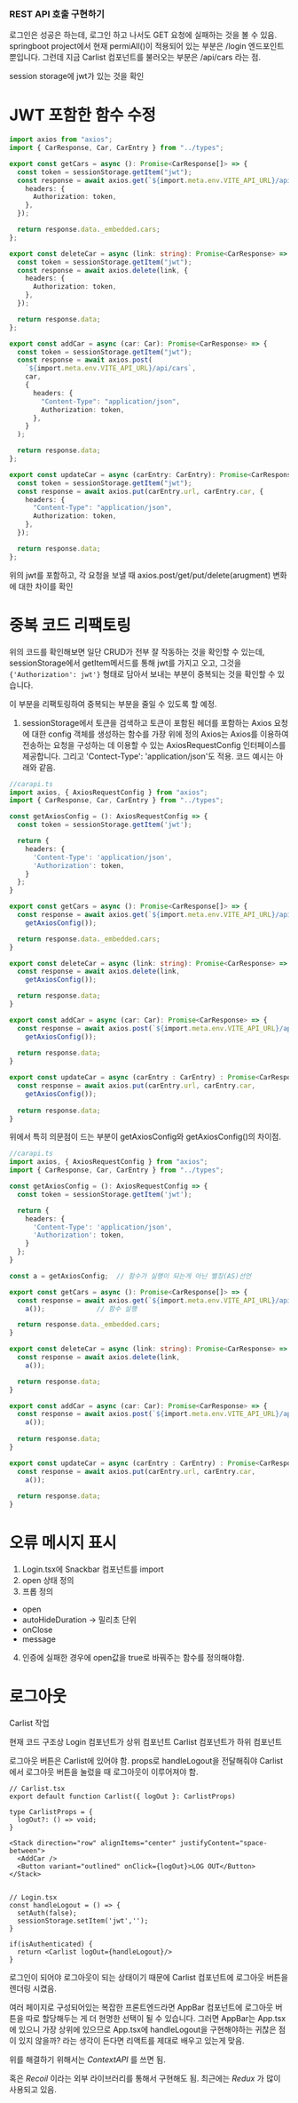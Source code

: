### REST API 호출 구현하기

로그인은 성공은 하는데, 로그인 하고 나서도 GET 요청에 실패하는 것을 볼 수 있음.
springboot project에서 현재 permiAll()이 적용되어 있는 부분은 /login 엔드포인트 뿐입니다.
그런데 지금 Carlist 컴포넌트를 불러오는 부분은 /api/cars 라는 점.

session storage에 jwt가 있는 것을 확인

# JWT 포함한 함수 수정

```ts
import axios from "axios";
import { CarResponse, Car, CarEntry } from "../types";

export const getCars = async (): Promise<CarResponse[]> => {
  const token = sessionStorage.getItem("jwt");
  const response = await axios.get(`${import.meta.env.VITE_API_URL}/api/cars`, {
    headers: {
      Authorization: token,
    },
  });

  return response.data._embedded.cars;
};

export const deleteCar = async (link: string): Promise<CarResponse> => {
  const token = sessionStorage.getItem("jwt");
  const response = await axios.delete(link, {
    headers: {
      Authorization: token,
    },
  });

  return response.data;
};

export const addCar = async (car: Car): Promise<CarResponse> => {
  const token = sessionStorage.getItem("jwt");
  const response = await axios.post(
    `${import.meta.env.VITE_API_URL}/api/cars`,
    car,
    {
      headers: {
        "Content-Type": "application/json",
        Authorization: token,
      },
    }
  );

  return response.data;
};

export const updateCar = async (carEntry: CarEntry): Promise<CarResponse> => {
  const token = sessionStorage.getItem("jwt");
  const response = await axios.put(carEntry.url, carEntry.car, {
    headers: {
      "Content-Type": "application/json",
      Authorization: token,
    },
  });

  return response.data;
};
```

위의 jwt를 포함하고, 각 요청을 보낼 때 axios.post/get/put/delete(arugment) 변화에 대한 차이를 확인

# 중복 코드 리팩토링

위의 코드를 확인해보면 일단 CRUD가 전부 잘 작동하는 것을 확인할 수 있는데, sessionStorage에서 getItem메서드를
통해 jwt를 가지고 오고, 그것을 `{'Authorization': jwt'}` 형태로 담아서 보내는 부분이 중복되는 것을 확인할 수 있습니다.

이 부분을 리팩토링하여 중복되는 부분을 줄일 수 있도록 할 예정.

1. sessionStorage에서 토큰을 검색하고 토큰이 포함된 헤더를 포함하는 Axios 요청에 대한 config 객체를 생성하는 함수를
   가장 위에 정의
   Axios는 Axios를 이용하여 전송하는 요청을 구성하는 데 이용할 수 있는 AxiosRequestConfig 인터페이스를 제공합니다.
   그리고 'Contect-Type': 'application/json'도 적용. 코드 예시는 아래와 같음.

```ts
//carapi.ts
import axios, { AxiosRequestConfig } from "axios";
import { CarResponse, Car, CarEntry } from "../types";

const getAxiosConfig = (): AxiosRequestConfig => {
  const token = sessionStorage.getItem('jwt');

  return {
    headers: {
      'Content-Type': 'application/json',
      'Authorization': token,
    }
  };
}

export const getCars = async (): Promise<CarResponse[]> => {
  const response = await axios.get(`${import.meta.env.VITE_API_URL}/api/cars`,
    getAxiosConfig());

  return response.data._embedded.cars;
}

export const deleteCar = async (link: string): Promise<CarResponse> => {  
  const response = await axios.delete(link, 
    getAxiosConfig());

  return response.data;
}

export const addCar = async (car: Car): Promise<CarResponse> => {
  const response = await axios.post(`${import.meta.env.VITE_API_URL}/api/cars`, car, 
    getAxiosConfig());  
  
  return response.data;
}

export const updateCar = async (carEntry : CarEntry) : Promise<CarResponse> => {
  const response = await axios.put(carEntry.url, carEntry.car, 
    getAxiosConfig());
  
  return response.data;
}
```

위에서 특히 의문점이 드는 부분이 getAxiosConfig와 getAxiosConfig()의 차이점.

```ts
//carapi.ts
import axios, { AxiosRequestConfig } from "axios";
import { CarResponse, Car, CarEntry } from "../types";

const getAxiosConfig = (): AxiosRequestConfig => {
  const token = sessionStorage.getItem('jwt');

  return {
    headers: {
      'Content-Type': 'application/json',
      'Authorization': token,
    }
  };
}

const a = getAxiosConfig;  // 함수가 실행이 되는게 아닌 별칭(AS)선언

export const getCars = async (): Promise<CarResponse[]> => {
  const response = await axios.get(`${import.meta.env.VITE_API_URL}/api/cars`,
    a());             // 함수 실행

  return response.data._embedded.cars;
}

export const deleteCar = async (link: string): Promise<CarResponse> => {  
  const response = await axios.delete(link, 
    a());

  return response.data;
}

export const addCar = async (car: Car): Promise<CarResponse> => {
  const response = await axios.post(`${import.meta.env.VITE_API_URL}/api/cars`, car, 
    a());  
  
  return response.data;
}

export const updateCar = async (carEntry : CarEntry) : Promise<CarResponse> => {
  const response = await axios.put(carEntry.url, carEntry.car, 
    a());
  
  return response.data;
}
```

# 오류 메시지 표시

1. Login.tsx에 Snackbar 컴포넌트를 import
2. open 상태 정의
3. 프롭 정의
  - open
  - autoHideDuration -> 밀리초 단위
  - onClose
  - message

4. 인증에 실패한 경우에 open값을 true로 바꿔주는 함수를 정의해야함.

# 로그아웃
Carlist 작업

현재 코드 구조상
Login 컴포넌트가 상위 컴포넌트
Carlist 컴포넌트가 하위 컴포넌트

로그아웃 버튼은 Carlist에 있어야 함.
props로 handleLogout을 전달해줘야 Carlist에서 로그아웃 버튼을 눌렀을 때 로그아웃이 이루어져야 함.

```tsx
// Carlist.tsx
export default function Carlist({ logOut }: CarlistProps)

type CarlistProps = {
  logOut?: () => void;
}

<Stack direction="row" alignItems="center" justifyContent="space-between">
  <AddCar />
  <Button variant="outlined" onClick={logOut}>LOG OUT</Button>
</Stack>


// Login.tsx
const handleLogout = () => {
  setAuth(false);
  sessionStorage.setItem('jwt','');
}

if(isAuthenticated) {
  return <Carlist logOut={handleLogout}/>
}
```
로그인이 되어야 로그아웃이 되는 상태이기 때문에 Carlist 컴포넌트에 로그아웃 버튼을 렌더링 시켰음.

여러 페이지로 구성되어있는 복잡한 프론트엔드라면 AppBar 컴포넌트에 로그아웃 버튼을 따로 할당해두는 게 더 현명한 선택이 될 수 있습니다.
그러면 AppBar는 App.tsx에 있으니 가장 상위에 있으므로 App.tsx에 handleLogout을 구현해야하는 귀찮은 점이 있지 않을까? 라는 생각이
든다면 리액트를 제대로 배우고 있는게 맞음.

위를 해결하기 위해서는 _ContextAPI_ 를 쓰면 됨.

혹은 _Recoil_ 이라는 외부 라이브러리를 통해서 구현해도 됨.
최근에는 _Redux_ 가 많이 사용되고 있음.